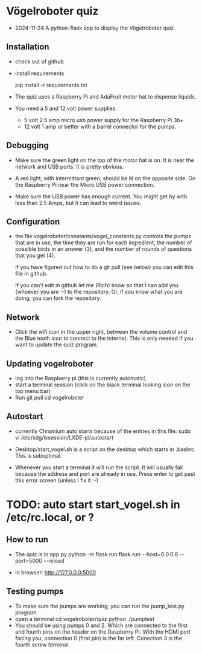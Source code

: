 # Vögelroboter quiz 

- 2024-11-24 A python-flask app to display the Vögelroboter quiz


## Installation

- check out of github
- install requirements

    pip install -r requirements.txt

- The quiz uses a Raspberry Pi and AdaFruit motor hat to dispense liquids.

- You need a 5 and 12 volt power supplies.
  - 5 volt 2.5 amp micro usb power supply for the Raspberry Pi 3b+
  - 12 volt 1 amp or better with a barrel connector for the pumps.
 
## Debugging

- Make sure the green light on the top of the motor hat is on. It is 
  near the network and USB ports. It is pretty obvious.

- A red light, with intermittant green, should be lit on the opposite
  side. On the Raspberry Pi near the Micro USB power connection.

- Make sure the USB power has enough current. You might get by with less
  than 2.5 Amps, but it can lead to weird issues.

## Configuration

   - the file vogelroboter/constants/vogel_constants.py controls the
     pumps that are in use, the time they are run for each ingredient,
     the number of possible birds in an answer (3), and the number of 
     rounds of questions that you get (4). 

     If you have figured out how to do a git pull (see below) you can
     edit this file in github.

     If you can't edit in github let me (Rich) know so that I can add
     you (whoever you are :-) to the repository. Or, if you know what
     you are doing, you can fork the repository.

## Network

   - Click the wifi icon in the upper right, between the volume control and 
     the Blue tooth icon to connect to the internet. This is only needed
     if you want to update the quiz program.

## Updating vogelroboter

   - log into the Raspberry pi (this is currently automatic)
   - start a terminal session (click on the black terminal looking icon 
     on the top menu bar)
   - Run git pull
     cd vogelroboter

## Autostart

   - currently Chromium auto starts because of the entries in this file:
     sudo vi /etc/xdg/lxsession/LXDE-pi/autostart  
   - Desktop/start_vogel.sh is a script on the desktop which starts 
     in .bashrc. This is suboptimal.

   - Whenever you start a terminal it will run the script. It will usually
     fail because the address and port are already in use. Press enter
     to get past this error screen (unless I fix it :-)

# TODO: auto start start_vogel.sh in /etc/rc.local, or ?
 

## How to run

- The quiz is in app.py
   python -m flask run
   flask run --host=0.0.0.0 --port=5000 --reload

- in browser: http://127.0.0.0:5000

## Testing pumps

   - To make sure the pumps are working, you can run the pump_test.py
     program.
   - open a terminal
     cd vogelroboter/quiz
     python ./pumptest <pump number> <time in seconds>
   - You should be using pumps 0 and 2. Which are connected to the first
     and fourth pins on the header on the Raspberry Pi. With the HDMI port
     facing you, connection 0 (first pin) is the far left. Conection 3 is 
     the fourth screw terminal. 
